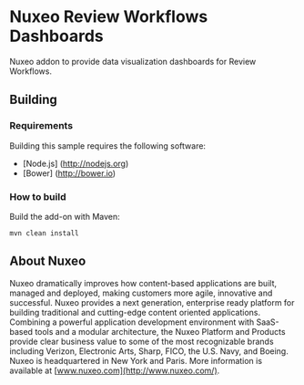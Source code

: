 # Nuxeo Review Workflows Dashboards

Nuxeo addon to provide data visualization dashboards for Review Workflows.

## Building
### Requirements
Building this sample requires the following software:
- [Node.js] (http://nodejs.org)
- [Bower] (http://bower.io)

### How to build
Build the add-on with Maven:
```
mvn clean install
```

## About Nuxeo
Nuxeo dramatically improves how content-based applications are built, managed and deployed, making customers more agile, innovative and successful. Nuxeo provides a next generation, enterprise ready platform for building traditional and cutting-edge content oriented applications. Combining a powerful application development environment with SaaS-based tools and a modular architecture, the Nuxeo Platform and Products provide clear business value to some of the most recognizable brands including Verizon, Electronic Arts, Sharp, FICO, the U.S. Navy, and Boeing. Nuxeo is headquartered in New York and Paris. More information is available at [www.nuxeo.com](http://www.nuxeo.com/).
